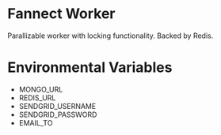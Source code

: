 # Fannect Worker

Parallizable worker with locking functionality. Backed by Redis.

# Environmental Variables
* MONGO_URL
* REDIS_URL
* SENDGRID_USERNAME
* SENDGRID_PASSWORD
* EMAIL_TO
